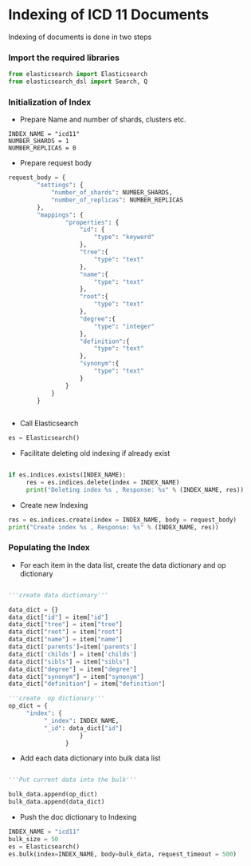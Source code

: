     
# Indexing of ICD 11 Documents
    
Indexing of documents is done in two steps


### Import the required libraries

```python
from elasticsearch import Elasticsearch
from elasticsearch_dsl import Search, Q
```

### Initialization of Index
    
- Prepare Name and number of shards, clusters etc.

```
INDEX_NAME = "icd11"
NUMBER_SHARDS = 1 
NUMBER_REPLICAS = 0
```
- Prepare request body

```python
request_body = {
        "settings": {
            "number_of_shards": NUMBER_SHARDS,
            "number_of_replicas": NUMBER_REPLICAS
        },
        "mappings": {
                "properties": {
                    "id": {
                        "type": "keyword"
                    },
                    "tree":{
                        "type": "text"
                    },
                    "name":{
                        "type": "text"
                    },
                    "root":{
                        "type": "text"
                    },
                    "degree":{
                        "type": "integer"
                    },
                    "definition":{
                        "type": "text"
                    },
                    "synonym":{
                        "type": "text"
                    }
                }
            }
        }
    
```

- Call Elasticsearch

```python
es = Elasticsearch()
```



- Facilitate deleting old indexing if already exist


```python

if es.indices.exists(INDEX_NAME):
     res = es.indices.delete(index = INDEX_NAME)
     print("Deleting index %s , Response: %s" % (INDEX_NAME, res))
```  

- Create new Indexing 

```python
res = es.indices.create(index = INDEX_NAME, body = request_body)
print("Create index %s , Response: %s" % (INDEX_NAME, res))
```

### Populating the Index

- For each item in the data list, create the data dictionary and op dictionary

```python

'''create data dictionary'''

data_dict = {}
data_dict["id"] = item["id"]
data_dict["tree"] = item["tree"]
data_dict["root"] = item["root"]
data_dict["name"] = item["name"]
data_dict['parents']=item['parents']
data_dict['childs'] = item['childs']
data_dict["sibls"] = item["sibls"]
data_dict["degree"] = item["degree"]
data_dict["synonym"] = item["synonym"]
data_dict["definition"] = item["definition"]

'''create  op dictionary'''
op_dict = {
     "index": {
          "_index": INDEX_NAME,
          "_id": data_dict["id"]
                    }
                }
```


- Add each data dictionary into bulk data list

```python

'''Put current data into the bulk''' 

bulk_data.append(op_dict)
bulk_data.append(data_dict)
```
- Push the doc dictionary to Indexing 

```python
INDEX_NAME = "icd11"
bulk_size = 50
es = Elasticsearch()
es.bulk(index=INDEX_NAME, body=bulk_data, request_timeout = 500)

```



